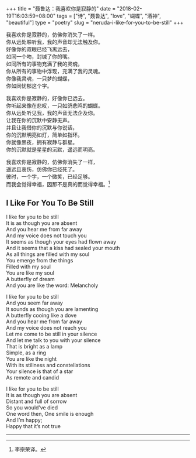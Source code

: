 +++
title = "聂鲁达：我喜欢你是寂静的"
date = "2018-02-19T16:03:59+08:00"
tags = ["诗", "聂鲁达", "love", "蝴蝶", "酒神", "beautiful"]
type = "poetry"
slug = "neruda-i-like-for-you-to-be-still"
+++

我喜欢你是寂静的，仿佛你消失了一样。  
你从远处聆听我，我的声音却无法触及你。  
好像你的双眼已经飞离远去，  
如同一个吻，封缄了你的嘴。  
如同所有的事物充满了我的灵魂，  
你从所有的事物中浮现，充满了我的灵魂。  
你像我灵魂，一只梦的蝴蝶，  
你如同忧郁这个字。

我喜欢你是寂静的，好像你已远去。  
你听起来像在悲叹，一只如鸽悲鸣的蝴蝶。  
你从远处听见我，我的声音无法企及你。  
让我在你的沉默中安静无声。  
并且让我借你的沉默与你说话，  
你的沉默明亮如灯，简单如指环。  
你就像黑夜，拥有寂静与群星。  
你的沉默就是星星的沉默，遥远而明亮。

我喜欢你是寂静的，仿佛你消失了一样，  
遥远且哀伤，仿佛你已经死了。  
彼时，一个字，一个微笑，已经足够。  
而我会觉得幸福，因那不是真的而觉得幸福。[^1]

## I Like For You To Be Still

I like for you to be still  
It is as though you are absent  
And you hear me from far away  
And my voice does not touch you  
It seems as though your eyes had flown away  
And it seems that a kiss had sealed your mouth  
As all things are filled with my soul  
You emerge from the things  
Filled with my soul  
You are like my soul  
A butterfly of dream  
And you are like the word: Melancholy

I like for you to be still  
And you seem far away  
It sounds as though you are lamenting  
A butterfly cooing like a dove  
And you hear me from far away  
And my voice does not reach you  
Let me come to be still in your silence  
And let me talk to you with your silence  
That is bright as a lamp  
Simple, as a ring  
You are like the night  
With its stillness and constellations  
Your silence is that of a star  
As remote and candid

I like for you to be still  
It is as though you are absent  
Distant and full of sorrow  
So you would’ve died  
One word then, One smile is enough  
And I’m happy;  
Happy that it’s not true

---

[^1]: 李宗荣译。

